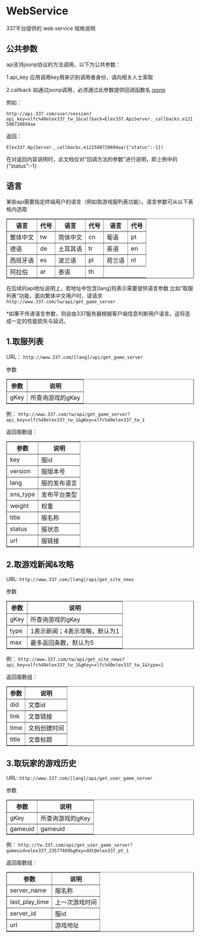 WebService
==========

337平台提供的 web service 规格说明

公共参数
------
api支持jsonp协议的方法调用，以下为公共参数：

1.api_key 应用调用key用来识别调用者身份，请向相关人士索取

2.callback 如通过jsonp调用，必须通过此参数提供回调函数名 [jsonp][jsonp]

例如：

`http://api.337.com/user/session?api_key=xlfc%40elex337_tw_1&callback=Elex337.ApiServer._callbacks.e121508720694aa`

返回：

`Elex337.ApiServer._callbacks.e121508720694aa({"status":-1})`

在对返回内容说明时，此文档仅对“回调方法的参数”进行说明，即上例中的{"status":-1}


[jsonp]: http://en.wikipedia.org/wiki/JSONP 

语言
-----
某些api需要指定终端用户的语言（例如取游戏服列表功能）。语言参数可从以下表格内选取

<table border="1">
  <tr>
    <th>语言</th>
    <th>代号</th>
  <th>语言</th>
    <th>代号</th>
	<th>语言</th>
    <th>代号</th>
  </tr>
<tr>
    <td>繁体中文</td>
    <td>tw</td>
<td>简体中文</td>
    <td>cn</td>
<td>葡语</td>
    <td>pt</td>
  </tr>
<tr>
    <td>德语</td>
    <td>de</td>
<td>土耳其语</td>
    <td>tr</td>
<td>英语</td>
    <td>en</td>
</tr>
<tr>
    <td>西班牙语</td>
    <td>es</td>
<td>波兰语</td>
    <td>pl</td>
<td>荷兰语</td>
    <td>nl</td>
</tr>
<tr>
    <td>阿拉伯</td>
    <td>ar</td>
	<td>泰语</td>
    <td>th</td>
</tr>
</table>


在后续的api地址说明上，若地址中包含[lang]则表示需要提供语言参数
比如“取服列表”功能，面向繁体中文用户时，请请求`http://www.337.com/tw/api/get_game_server`

*如果不传递语言参数，则会由337服务器根据客户端信息判断用户语言。这将造成一定的性能损失与延迟。

1.取服列表
---
URL：
`http://www.337.com/[lang]/api/get_game_server`

参数
<table border="1">
<tr>
    <th>参数</th>
    <th>说明</th>
</tr>
<tr>
    <td>gKey</td>
    <td>所查询游戏的gKey</td>
</tr>
</table>

例：
`http://www.337.com/tw/api/get_game_server?api_key=xlfc%40elex337_tw_1&gKey=xlfc%40elex337_tw_1`

返回服数组：
<table border="1">
<tr>
    <th>参数</th>
    <th>说明</th>
</tr>
<tr>
    <td>key</td>
    <td>服id</td>
</tr>
<tr>
    <td>version</td>
    <td>服版本号</td>
</tr>
<tr>
    <td>lang</td>
    <td>服的发布语言</td>
</tr>
<tr>
    <td>sns_type</td>
    <td>发布平台类型</td>
</tr>
<tr>
    <td>weight</td>
    <td>权重</td>
</tr>
<tr>
    <td>title</td>
    <td>服名称</td>
</tr>
<tr>
    <td>status</td>
    <td>服状态</td>
</tr>
<tr>
    <td>url</td>
    <td>服链接</td>
</tr>
</table>


2.取游戏新闻&攻略
---
URL:
`http://www.337.com/[lang]/api/get_site_news`

参数
<table border="1">
<tr>
    <th>参数</th>
    <th>说明</th>
</tr>
<tr>
    <td>gKey</td>
    <td>所查询游戏的gKey</td>
</tr>
<tr>
    <td>type</td>
    <td>1表示新闻；4表示攻略，默认为1</td>
</tr>
<tr>
    <td>max</td>
    <td>最多返回条数，默认为5</td>
</tr>
</table>

例：
`http://www.337.com/tw/api/get_site_news?api_key=xlfc%40elex337_tw_1&gKey=xlfc%40elex337_tw_1&type=1`

返回服数组：
<table border="1">
<tr>
    <th>参数</th>
    <th>说明</th>
</tr>
<tr>
    <td>did</td>
    <td>文章id</td>
</tr>
<tr>
    <td>link</td>
    <td>文章链接</td>
</tr>
<tr>
    <td>time</td>
    <td>文档创建时间</td>
</tr>
<tr>
    <td>title</td>
    <td>文章标题</td>
</tr>
</table>


3.取玩家的游戏历史
---
URL:
`http://www.337.com/[lang]/api/get_user_game_server`

参数
<table border="1">
<tr>
    <th>参数</th>
    <th>说明</th>
</tr>
<tr>
    <td>gKey</td>
    <td>所查询游戏的gKey</td>
</tr>
<tr>
    <td>gameuid</td>
    <td>gameuid</td>
</tr>
</table>

例：
`http://tw.337.com/api/get_user_game_server?gameuid=elex337_23577489&gKey=ddt@elex337_pt_1`

返回服数组：
<table border="1">
<tr>
    <th>参数</th>
    <th>说明</th>
</tr>
<tr>
    <td>server_name</td>
    <td>服名称</td>
</tr>
<tr>
    <td>last_play_time</td>
    <td>上一次游戏时间</td>
</tr>
<tr>
    <td>server_id</td>
    <td>服id</td>
</tr>
<tr>
    <td>url</td>
    <td>游戏地址</td>
</tr>
</table>


